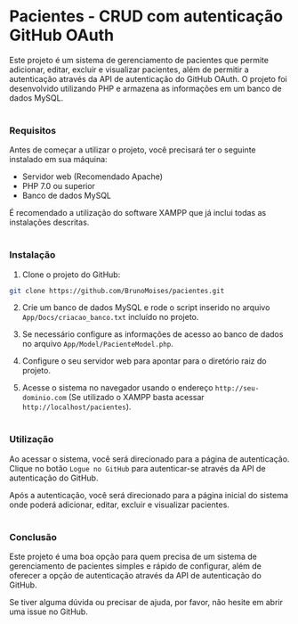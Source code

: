 # Pacientes - CRUD com autenticação GitHub OAuth

Este projeto é um sistema de gerenciamento de pacientes que permite adicionar, editar, excluir e visualizar pacientes, além de permitir a autenticação através da API de autenticação do GitHub OAuth. O projeto foi desenvolvido utilizando PHP e armazena as informações em um banco de dados MySQL.
<br><br>

### Requisitos
Antes de começar a utilizar o projeto, você precisará ter o seguinte instalado em sua máquina:

<ul>
    <li>Servidor web (Recomendado Apache)</li>
    <li>PHP 7.0 ou superior</li>
    <li>Banco de dados MySQL</li>
</ul>
É recomendado a utilização do software XAMPP que já inclui todas as instalações descritas.
<br><br>

### Instalação
1. Clone o projeto do GitHub:

~~~bash
git clone https://github.com/BrunoMoises/pacientes.git
~~~~

2. Crie um banco de dados MySQL e rode o script inserido no arquivo `App/Docs/criacao_banco.txt` incluído no projeto.

3. Se necessário configure as informações de acesso ao banco de dados no arquivo `App/Model/PacienteModel.php`.

4. Configure o seu servidor web para apontar para o diretório raiz do projeto.

5. Acesse o sistema no navegador usando o endereço `http://seu-dominio.com` (Se utilizado o XAMPP basta acessar `http://localhost/pacientes`).
<br><br>

### Utilização

Ao acessar o sistema, você será direcionado para a página de autenticação. Clique no botão `Logue no GitHub` para autenticar-se através da API de autenticação do GitHub.

Após a autenticação, você será direcionado para a página inicial do sistema onde poderá adicionar, editar, excluir e visualizar pacientes.
<br><br>

### Conclusão
Este projeto é uma boa opção para quem precisa de um sistema de gerenciamento de pacientes simples e rápido de configurar, além de oferecer a opção de autenticação através da API de autenticação do GitHub.

Se tiver alguma dúvida ou precisar de ajuda, por favor, não hesite em abrir uma issue no GitHub.